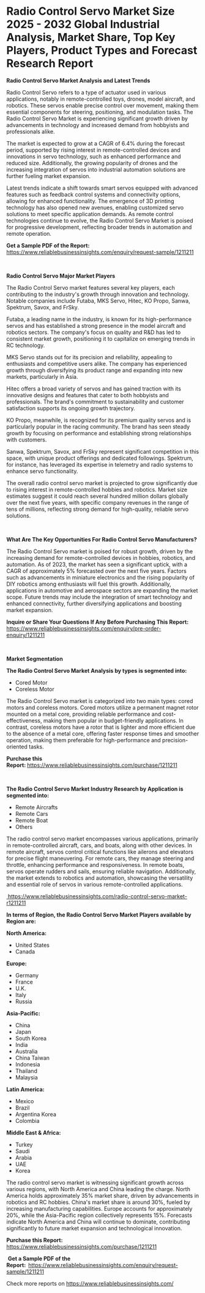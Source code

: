 <p><h1>Radio Control Servo Market Size 2025 - 2032 Global Industrial Analysis, Market Share, Top Key Players, Product Types and Forecast Research Report</h1></p><p><strong>Radio Control Servo Market Analysis and Latest Trends</strong></p>
<p><p>Radio Control Servo refers to a type of actuator used in various applications, notably in remote-controlled toys, drones, model aircraft, and robotics. These servos enable precise control over movement, making them essential components for steering, positioning, and modulation tasks. The Radio Control Servo Market is experiencing significant growth driven by advancements in technology and increased demand from hobbyists and professionals alike.</p><p>The market is expected to grow at a CAGR of 6.4% during the forecast period, supported by rising interest in remote-controlled devices and innovations in servo technology, such as enhanced performance and reduced size. Additionally, the growing popularity of drones and the increasing integration of servos into industrial automation solutions are further fueling market expansion. </p><p>Latest trends indicate a shift towards smart servos equipped with advanced features such as feedback control systems and connectivity options, allowing for enhanced functionality. The emergence of 3D printing technology has also opened new avenues, enabling customized servo solutions to meet specific application demands. As remote control technologies continue to evolve, the Radio Control Servo Market is poised for progressive development, reflecting broader trends in automation and remote operation.</p></p>
<p><strong>Get a Sample PDF of the Report:&nbsp;</strong> <a href="https://www.reliablebusinessinsights.com/enquiry/request-sample/1211211?utm_campaign=3009&utm_medium=2&utm_source=Github&utm_content=ia&utm_term=24032025&utm_id=radio-control-servo">https://www.reliablebusinessinsights.com/enquiry/request-sample/1211211</a></p>
<p>&nbsp;</p>
<p><strong>Radio Control Servo Major Market Players</strong></p>
<p><p>The Radio Control Servo market features several key players, each contributing to the industry's growth through innovation and technology. Notable companies include Futaba, MKS Servo, Hitec, KO Propo, Sanwa, Spektrum, Savox, and FrSky.</p><p>Futaba, a leading name in the industry, is known for its high-performance servos and has established a strong presence in the model aircraft and robotics sectors. The company's focus on quality and R&D has led to consistent market growth, positioning it to capitalize on emerging trends in RC technology.</p><p>MKS Servo stands out for its precision and reliability, appealing to enthusiasts and competitive users alike. The company has experienced growth through diversifying its product range and expanding into new markets, particularly in Asia.</p><p>Hitec offers a broad variety of servos and has gained traction with its innovative designs and features that cater to both hobbyists and professionals. The brand's commitment to sustainability and customer satisfaction supports its ongoing growth trajectory.</p><p>KO Propo, meanwhile, is recognized for its premium quality servos and is particularly popular in the racing community. The brand has seen steady growth by focusing on performance and establishing strong relationships with customers.</p><p>Sanwa, Spektrum, Savox, and FrSky represent significant competition in this space, with unique product offerings and dedicated followings. Spektrum, for instance, has leveraged its expertise in telemetry and radio systems to enhance servo functionality.</p><p>The overall radio control servo market is projected to grow significantly due to rising interest in remote-controlled hobbies and robotics. Market size estimates suggest it could reach several hundred million dollars globally over the next five years, with specific company revenues in the range of tens of millions, reflecting strong demand for high-quality, reliable servo solutions.</p></p>
<p>&nbsp;</p>
<p><strong>What Are The Key Opportunities For Radio Control Servo Manufacturers?</strong></p>
<p><p>The Radio Control Servo market is poised for robust growth, driven by the increasing demand for remote-controlled devices in hobbies, robotics, and automation. As of 2023, the market has seen a significant uptick, with a CAGR of approximately 5% forecasted over the next five years. Factors such as advancements in miniature electronics and the rising popularity of DIY robotics among enthusiasts will fuel this growth. Additionally, applications in automotive and aerospace sectors are expanding the market scope. Future trends may include the integration of smart technology and enhanced connectivity, further diversifying applications and boosting market expansion.</p></p>
<p><strong>Inquire or Share Your Questions If Any Before Purchasing This Report:</strong> <a href="https://www.reliablebusinessinsights.com/enquiry/pre-order-enquiry/1211211?utm_campaign=3009&utm_medium=2&utm_source=Github&utm_content=ia&utm_term=24032025&utm_id=radio-control-servo">https://www.reliablebusinessinsights.com/enquiry/pre-order-enquiry/1211211</a></p>
<p>&nbsp;</p>
<p><strong>Market Segmentation</strong></p>
<p><strong>The Radio Control Servo Market Analysis by types is segmented into:</strong></p>
<p><ul><li>Cored Motor</li><li>Coreless Motor</li></ul></p>
<p><p>The Radio Control Servo market is categorized into two main types: cored motors and coreless motors. Cored motors utilize a permanent magnet rotor mounted on a metal core, providing reliable performance and cost-effectiveness, making them popular in budget-friendly applications. In contrast, coreless motors have a rotor that is lighter and more efficient due to the absence of a metal core, offering faster response times and smoother operation, making them preferable for high-performance and precision-oriented tasks.</p></p>
<p><strong>Purchase this Report:&nbsp;</strong><a href="https://www.reliablebusinessinsights.com/purchase/1211211?utm_campaign=3009&utm_medium=2&utm_source=Github&utm_content=ia&utm_term=24032025&utm_id=radio-control-servo">https://www.reliablebusinessinsights.com/purchase/1211211</a></p>
<p>&nbsp;</p>
<p><strong>The Radio Control Servo Market Industry Research by Application is segmented into:</strong></p>
<p><ul><li>Remote Aircrafts</li><li>Remote Cars</li><li>Remote Boat</li><li>Others</li></ul></p>
<p><p>The radio control servo market encompasses various applications, primarily in remote-controlled aircraft, cars, and boats, along with other devices. In remote aircraft, servos control critical functions like ailerons and elevators for precise flight maneuvering. For remote cars, they manage steering and throttle, enhancing performance and responsiveness. In remote boats, servos operate rudders and sails, ensuring reliable navigation. Additionally, the market extends to robotics and automation, showcasing the versatility and essential role of servos in various remote-controlled applications.</p></p>
<p><a href="https://www.reliablebusinessinsights.com/radio-control-servo-market-r1211211?utm_campaign=3009&utm_medium=2&utm_source=Github&utm_content=ia&utm_term=24032025&utm_id=radio-control-servo">&nbsp;https://www.reliablebusinessinsights.com/radio-control-servo-market-r1211211</a></p>
<p><strong>In terms of Region, the Radio Control Servo Market Players available by Region are:</strong></p>
<p>
    <p> <strong> North America: </strong>
        <ul>
            <li>United States</li>
            <li>Canada</li>
        </ul>
        </p> 
    <p> <strong> Europe: </strong>
        <ul>
            <li>Germany</li>
            <li>France</li>
            <li>U.K.</li>
            <li>Italy</li>
            <li>Russia</li>
        </ul>
        </p> 
    <p> <strong> Asia-Pacific: </strong>
        <ul>
            <li>China</li>
            <li>Japan</li>
            <li>South Korea</li>
            <li>India</li>
            <li>Australia</li>
            <li>China Taiwan</li>
            <li>Indonesia</li>
            <li>Thailand</li>
            <li>Malaysia</li>
        </ul>
        </p> 
    <p> <strong> Latin America: </strong>
        <ul>
            <li>Mexico</li>
            <li>Brazil</li>
            <li>Argentina Korea</li>
            <li>Colombia</li>
        </ul>
        </p> 
    <p> <strong> Middle East & Africa: </strong>
        <ul>
            <li>Turkey</li>
            <li>Saudi</li>
            <li>Arabia</li>
            <li>UAE</li>
            <li>Korea</li>
        </ul>
    </p>
    </p>
<p><p>The radio control servo market is witnessing significant growth across various regions, with North America and China leading the charge. North America holds approximately 35% market share, driven by advancements in robotics and RC hobbies. China's market share is around 30%, fueled by increasing manufacturing capabilities. Europe accounts for approximately 20%, while the Asia-Pacific region collectively represents 15%. Forecasts indicate North America and China will continue to dominate, contributing significantly to future market expansion and technological innovation.</p></p>
<p><strong>Purchase this Report: </strong><a href="https://www.reliablebusinessinsights.com/purchase/1211211?utm_campaign=3009&utm_medium=2&utm_source=Github&utm_content=ia&utm_term=24032025&utm_id=radio-control-servo">https://www.reliablebusinessinsights.com/purchase/1211211</a></p>
<p>&nbsp;<strong>Get a Sample PDF of the Report:&nbsp;&nbsp;</strong><a href="https://www.reliablebusinessinsights.com/enquiry/request-sample/1211211?utm_campaign=3009&utm_medium=2&utm_source=Github&utm_content=ia&utm_term=24032025&utm_id=radio-control-servo">https://www.reliablebusinessinsights.com/enquiry/request-sample/1211211</a></p>
<p><strong></strong></p>
<p>Check more reports on <a href="https://www.reliablebusinessinsights.com/?utm_campaign=3009&utm_medium=2&utm_source=Github&utm_content=ia&utm_term=24032025&utm_id=radio-control-servo">https://www.reliablebusinessinsights.com/</a></p>